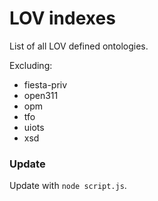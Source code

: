 
# LOV indexes


List of all LOV defined ontologies.

Excluding:

- fiesta-priv
- open311
- opm
- tfo
- uiots
- xsd

### Update

Update with `node script.js`.
